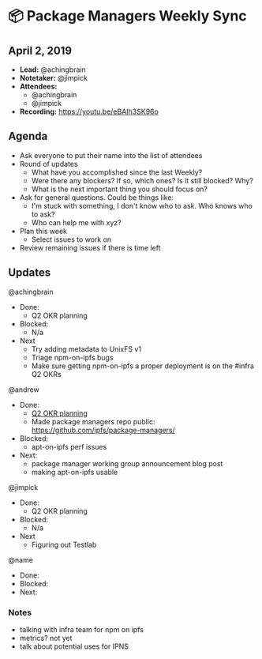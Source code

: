 # 📦 Package Managers Weekly Sync

## April 2, 2019

- **Lead:** @achingbrain
- **Notetaker:** @jimpick
- **Attendees:**
  - @achingbrain
  - @jimpick
- **Recording:** https://youtu.be/eBAIh3SK96o

## Agenda

- Ask everyone to put their name into the list of attendees
- Round of updates
  - What have you accomplished since the last Weekly?
  - Were there any blockers? If so, which ones? Is it still blocked? Why?
  - What is the next important thing you should focus on?
- Ask for general questions. Could be things like:
  - I'm stuck with something, I don't know who to ask. Who knows who to ask?
  - Who can help me with xyz?
- Plan this week
  - Select issues to work on
- Review remaining issues if there is time left

## Updates

@achingbrain
- Done:
  - Q2 OKR planning
- Blocked:
  - N/a
- Next
  - Try adding metadata to UnixFS v1
  - Triage npm-on-ipfs bugs
  - Make sure getting npm-on-ipfs a proper deployment is on the #infra Q2 OKRs

@andrew
- Done:
  - [Q2 OKR planning](https://github.com/ipfs/package-managers/issues?q=is%3Aissue+is%3Aopen+label%3AOKR)
  - Made package managers repo public: https://github.com/ipfs/package-managers/
- Blocked:
  - apt-on-ipfs perf issues
- Next:
  - package manager working group announcement blog post
  - making apt-on-ipfs usable

@jimpick
- Done:
  - Q2 OKR planning
- Blocked:
  - N/a
- Next
  - Figuring out Testlab


@name
- Done:
- Blocked:
- Next:


### Notes

- talking with infra team for npm on ipfs
- metrics? not yet
- talk about potential uses for IPNS